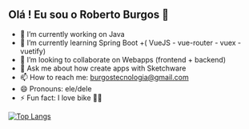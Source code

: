 ## Olá ! Eu sou o Roberto Burgos 👋

- 🔭 I’m currently working on Java
- 🌱 I’m currently learning Spring Boot +( VueJS - vue-router - vuex - vuetify)
- 👯 I’m looking to collaborate on Webapps (frontend + backend)
- 💬 Ask me about how create apps with Sketchware
- 📫 How to reach me: burgostecnologia@gmail.com
- 😄 Pronouns: ele/dele
- ⚡ Fun fact: I love bike 🚴‍♂️

[![Top Langs](https://github-readme-stats.vercel.app/api/top-langs/?username=burgostecnologia&layout=compact)](https://github.com/burgostecnologia/github-readme-stats) 



   
<!--
<picture>
<source 
  srcset="https://github-readme-stats.vercel.app/api?username=burgostecnologia&show_icons=true&theme=dark"
  media="(prefers-color-scheme: dark)"
/>
<source
  srcset="https://github-readme-stats.vercel.app/api?username=burgostecnologia&show_icons=true"
  media="(prefers-color-scheme: light), (prefers-color-scheme: no-preference)"
/>
<img src="https://github-readme-stats.vercel.app/api?username=burgostecnologia&show_icons=true" />
</picture>
-->
